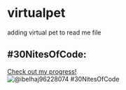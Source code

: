 # virtualpet
adding virtual pet to read me file

## #30NitesOfCode:
  [Check out my progress!](https://www.codedex.io/@ibelhaj96228074/30-nites-of-code)  
  ![@ibelhaj96228074 #30NitesOfCode](https://www.codedex.io/api/petStatus?user=ibelhaj96228074)
